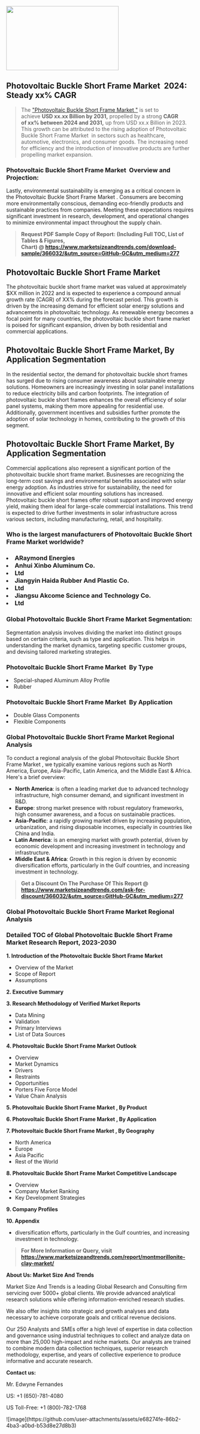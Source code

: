 <p><img class="alignnone size-medium wp-image-20088" src="https://ffe5etoiles.com/wp-content/uploads/2024/12/MST1-300x171.png" alt="" width="300" height="171" /></p><h2 id="ember46" class="ember-view reader-text-block__heading-2">Photovoltaic Buckle Short Frame Market &nbsp;2024: Steady&nbsp;xx% CAGR</h2><blockquote id="ember47" class="ember-view reader-text-block__blockquote">The&nbsp;<a class="app-aware-link " href="https://www.marketsizeandtrends.com/download-sample/366032/&utm_source=GitHub-GC&utm_medium=277" target="_blank" data-test-app-aware-link="">"Photovoltaic Buckle Short Frame Market "</a>&nbsp;is set to achieve&nbsp;<strong>USD&nbsp;xx.xx&nbsp;Billion by 2031,</strong>&nbsp;propelled by a strong&nbsp;<strong>CAGR of&nbsp;xx% between 2024 and 2031,</strong>&nbsp;up from USD xx.x Billion in 2023. This growth can be attributed to the rising adoption of&nbsp;Photovoltaic Buckle Short Frame Market &nbsp;in sectors such as healthcare, automotive, electronics, and consumer goods. The increasing need for efficiency and the introduction of innovative products are further propelling market expansion.</blockquote><h3 id="ember48" class="ember-view reader-text-block__heading-3">Photovoltaic Buckle Short Frame Market &nbsp;Overview and Projection:</h3><p id="ember49" class="ember-view reader-text-block__paragraph">Lastly, environmental sustainability is emerging as a critical concern in the&nbsp;Photovoltaic Buckle Short Frame Market . Consumers are becoming more environmentally conscious, demanding eco-friendly products and sustainable practices from companies. Meeting these expectations requires significant investment in research, development, and operational changes to minimize environmental impact throughout the supply chain.</p><blockquote id="ember50" class="ember-view reader-text-block__blockquote"><strong>Request PDF Sample Copy of Report: (Including Full TOC, List of Tables &amp; Figures, Chart)&nbsp;@&nbsp;<strong><a href="https://www.marketsizeandtrends.com/download-sample/366032/&utm_source=GitHub-GC&utm_medium=277" target="_blank">https://www.marketsizeandtrends.com/download-sample/366032/&utm_source=GitHub-GC&utm_medium=277</a></strong></strong></blockquote><h3 class=""> <h2>Photovoltaic Buckle Short Frame Market</h2><p>The photovoltaic buckle short frame market was valued at approximately $XX million in 2022 and is expected to experience a compound annual growth rate (CAGR) of XX% during the forecast period. This growth is driven by the increasing demand for efficient solar energy solutions and advancements in photovoltaic technology. As renewable energy becomes a focal point for many countries, the photovoltaic buckle short frame market is poised for significant expansion, driven by both residential and commercial applications.</p><h2>Photovoltaic Buckle Short Frame Market, By Application Segmentation</h2><p>In the residential sector, the demand for photovoltaic buckle short frames has surged due to rising consumer awareness about sustainable energy solutions. Homeowners are increasingly investing in solar panel installations to reduce electricity bills and carbon footprints. The integration of photovoltaic buckle short frames enhances the overall efficiency of solar panel systems, making them more appealing for residential use. Additionally, government incentives and subsidies further promote the adoption of solar technology in homes, contributing to the growth of this segment.</p><h2>Photovoltaic Buckle Short Frame Market, By Application Segmentation</h2><p>Commercial applications also represent a significant portion of the photovoltaic buckle short frame market. Businesses are recognizing the long-term cost savings and environmental benefits associated with solar energy adoption. As industries strive for sustainability, the need for innovative and efficient solar mounting solutions has increased. Photovoltaic buckle short frames offer robust support and improved energy yield, making them ideal for large-scale commercial installations. This trend is expected to drive further investments in solar infrastructure across various sectors, including manufacturing, retail, and hospitality.</p></h3><h3 id="" class="">Who is the largest manufacturers of&nbsp;Photovoltaic Buckle Short Frame Market  worldwide?</h3><h3 class=""></Li><Li>ARaymond Energies</Li><Li> Anhui Xinbo Aluminum Co.</Li><Li> Ltd</Li><Li> Jiangyin Haida Rubber And Plastic Co.</Li><Li>Ltd</Li><Li> Jiangsu Akcome Science and Technology Co.</Li><Li> Ltd</h3><h3 id="ember53" class="ember-view reader-text-block__heading-3">Global&nbsp;Photovoltaic Buckle Short Frame Market  Segmentation:</h3><p id="ember54" class="ember-view reader-text-block__paragraph">Segmentation analysis involves dividing the market into distinct groups based on certain criteria, such as type and application. This helps in understanding the market dynamics, targeting specific customer groups, and devising tailored marketing strategies.</p><h3 id="" class="">Photovoltaic Buckle Short Frame Market &nbsp;By Type</h3><p></Li><Li>Special-shaped Aluminum Alloy Profile</Li><Li> Rubber</p><h3 id="" class="">Photovoltaic Buckle Short Frame Market &nbsp;By Application</h3><p class=""></Li><Li>Double Glass Components</Li><Li> Flexible Components</p><h3 id="ember62" class="ember-view reader-text-block__heading-3">Global Photovoltaic Buckle Short Frame Market  Regional Analysis</h3><p id="ember63" class="ember-view reader-text-block__paragraph">To conduct a regional analysis of the global Photovoltaic Buckle Short Frame Market , we typically examine various regions such as North America, Europe, Asia-Pacific, Latin America, and the Middle East &amp; Africa. Here's a brief overview:</p><ul><li><strong>North America</strong>: is often a leading market due to advanced technology infrastructure, high consumer demand, and significant investment in R&amp;D.</li><li><strong>Europe</strong>: strong market presence with robust regulatory frameworks, high consumer awareness, and a focus on sustainable practices.</li><li><strong>Asia-Pacific</strong>: a rapidly growing market driven by increasing population, urbanization, and rising disposable incomes, especially in countries like China and India.</li><li><strong>Latin America</strong>: is an emerging market with growth potential, driven by economic development and increasing investment in technology and infrastructure.</li><li><strong>Middle East &amp; Africa</strong>: Growth in this region is driven by economic diversification efforts, particularly in the Gulf countries, and increasing investment in technology.</li></ul><blockquote id="ember61" class="ember-view reader-text-block__blockquote"><strong>Get a Discount On The Purchase Of This Report @ <strong><a href="https://html-cleaner.com/" target="">https://www.marketsizeandtrends.com/ask-for-discount/366032/&utm_source=GitHub-GC&utm_medium=277</a></strong></strong></blockquote><h3 id="ember62" class="ember-view reader-text-block__heading-3">Global Photovoltaic Buckle Short Frame Market  Regional Analysis</h3><h3 id="" class="">Detailed TOC of Global Photovoltaic Buckle Short Frame Market  Research Report, 2023-2030</h3><p id="" class=""><strong>1. Introduction of the Photovoltaic Buckle Short Frame Market </strong></p><ul><li>Overview of the Market</li><li>Scope of Report</li><li>Assumptions</li></ul><p id="" class=""><strong>2. Executive Summary</strong></p><p id="" class=""><strong>3. Research Methodology of Verified Market Reports</strong></p><ul><li>Data Mining</li><li>Validation</li><li>Primary Interviews</li><li>List of Data Sources</li></ul><p id="" class=""><strong>4. Photovoltaic Buckle Short Frame Market  Outlook</strong></p><ul><li>Overview</li><li>Market Dynamics</li><li>Drivers</li><li>Restraints</li><li>Opportunities</li><li>Porters Five Force Model</li><li>Value Chain Analysis</li></ul><p id="" class=""><strong>5. Photovoltaic Buckle Short Frame Market , By Product</strong></p><p id="" class=""><strong>6. Photovoltaic Buckle Short Frame Market , By Application</strong></p><p id="" class=""><strong>7. Photovoltaic Buckle Short Frame Market , By Geography</strong></p><ul><li>North America</li><li>Europe</li><li>Asia Pacific</li><li>Rest of the World</li></ul><p id="" class=""><strong>8. Photovoltaic Buckle Short Frame Market  Competitive Landscape</strong></p><ul><li>Overview</li><li>Company Market Ranking</li><li>Key Development Strategies</li></ul><p id="" class=""><strong>9. Company Profiles</strong></p><p id="" class=""><strong>10. Appendix</strong></p><ul><li>diversification efforts, particularly in the Gulf countries, and increasing investment in technology.</li></ul><blockquote id="ember65" class="ember-view reader-text-block__blockquote"><strong>For More Information or Query, visit <strong><strong><a href="https://html-cleaner.com/" target="">https://www.marketsizeandtrends.com/report/montmorillonite-clay-market/</a></strong></strong></strong></blockquote><p id="" class=""><strong>About Us: Market Size And Trends</strong></p><p id="" class="">Market Size And Trends is a leading Global Research and Consulting firm servicing over 5000+ global clients. We provide advanced analytical research solutions while offering information-enriched research studies.</p><p id="" class="">We also offer insights into strategic and growth analyses and data necessary to achieve corporate goals and critical revenue decisions.</p><p id="" class="">Our 250 Analysts and SMEs offer a high level of expertise in data collection and governance using industrial techniques to collect and analyze data on more than 25,000 high-impact and niche markets. Our analysts are trained to combine modern data collection techniques, superior research methodology, expertise, and years of collective experience to produce informative and accurate research.</p><p id="" class=""><strong>Contact us:</strong></p><p id="" class="">Mr. Edwyne Fernandes</p><p id="" class="">US: +1 (650)-781-4080</p><p id="" class="">US Toll-Free: +1 (800)-782-1768</p>
![image](https://github.com/user-attachments/assets/e68274fe-86b2-4ba3-a0bd-b53d8e27d8b3)
